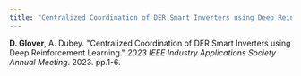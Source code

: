 ```yaml
---
title: "Centralized Coordination of DER Smart Inverters using Deep Reinforcement Learning."
---
```

<b>D. Glover</b>, A. Dubey. &quot;Centralized Coordination of DER Smart Inverters using Deep Reinforcement Learning.&quot; <i>2023 IEEE Industry Applications Society Annual Meeting</i>. 2023. pp.1-6.

<!--collection: publications-->
<!--permalink: /publication/Convolutional Neural Network-Based Protection Zone Classification of Faults in Distribution Feeders with PVs-->
<!--excerpt:--> 
<!--date:--> 
<!--venue:-->

<!--paperurl:'http://academicpages.github.io/files/paper3.pdf'-->


<!--[Download paper here](http://academicpages.github.io/files/paper3.pdf)--> 

<!--Recommended citation: Your Name, You. (2015). "Paper Title Number 3." <i>Journal 1</i>. 1(3).-->
